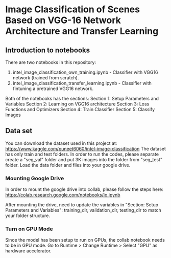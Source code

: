 # Image Classification of Scenes Based on VGG-16 Network Architecture and Transfer Learning
## Introduction to notebooks
There are two notebooks in this repository:
1. intel_image_classification_own_training.ipynb - Classifier with VGG16 network (trained from scratch). 
2. intel_image_classification_transfer_learning.ipynb - Classifier with fintuning a pretrained VGG16 network.

Both of the notebooks has the sections:
Section 1: Setup Parameters and Variables
Section 2: Learning on VGG16 architecture
Section 3: Loss Functions and Optimizers
Section 4: Train Classifier
Section 5: Classify Images

## Data set
You can download the dataset used in this project at: https://www.kaggle.com/puneet6060/intel-image-classification
The dataset has only train and test folders. In order to run the codes, please separate create a "seg_val" folder and put 3K images into the folder from "seg_test" folder. Load the data folder and files into your google drive.

### Mounting Google Drive
In order to mount the google drive into collab, please follow the steps here: https://colab.research.google.com/notebooks/io.ipynb

After mounting the drive, need to update the variables in "Section: Setup Parameters and Variables": training_dir, validation_dir, testing_dir to match your folder structure.

### Turn on GPU Mode
Since the model has been setup to run on GPUs, the collab notebook needs to be in GPU mode. 
Go to Runtime > Change Runtime > Select "GPU" as hardware accelerator.


